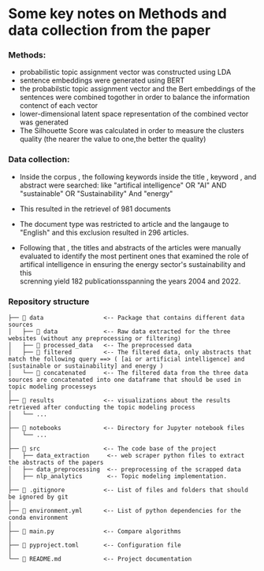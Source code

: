 # Some key notes on Methods and data collection from the paper

### Methods: 

* probabilistic topic assignment vector was constructed using LDA 
* sentence embeddings were generated using BERT
*  the probabilstic topic assignment vector and the Bert embeddings of the sentences were combined togother in 
   order to balance the information contenct of each vector
*  lower-dimensional latent space representation of the combined vector was generated
*  The Silhouette Score was calculated in order to measure the clusters quality (the nearer the value to one,the
   better the quality)
   
   
   
### Data collection: 
*  Inside the corpus , the following keywords inside the title , keyword , and abstract were searched: like 
   "artifical intelligence" OR "AI" AND "sustainable" OR "Sustainability" And "energy"
*  This resulted in the retrievel of 981 documents

*  The document type was restricted to article and the langauge to "English" and this exclusion resulted in 296 
   articles. 

*  Following that , the titles and abstracts of the articles were manually evaluated to identify the most pertinent    ones that examined the role of artifical intelligence in ensuring the energy sector's sustainability and this  
   screnning yield 182 publicationsspanning the years 2004 and 2022. 

 

### Repository structure

``` plain
├── 📁 data                 <-- Package that contains different data sources
│   ├── 📁 data             <-- Raw data extracted for the three websites (without any preprocessing or filtering)
│   ├── 📁 processed_data   <-- The preprocessed data 
│   ├── 📁 filtered         <-- The filtered data, only abstracts that match the following query ==> ( [ai or artificial intelligence] and [sustainable or sustainability] and energy )
│   └── 📁 concatenated     <-- The filtered data from the three data sources are concatenated into one dataframe that should be used in topic modeling processeys
│
├── 📁 results              <-- visualizations about the results retrieved after conducting the topic modeling process
│   └── ...
│
├── 📁 notebooks            <-- Directory for Jupyter notebook files
│   └── ...
│
├── 📁 src                  <-- The code base of the project
│   ├── data_extraction     <-- web scraper python files to extract the abstracts of the papers
│   ├── data_preprocessing  <-- preprocessing of the scrapped data
│   ├── nlp_analytics       <-- Topic modeling implementation. 
│
├── 📃 .gitignore           <-- List of files and folders that should be ignored by git
│
├── 📃 environment.yml      <-- List of python dependencies for the conda environment
│
├── 📃 main.py              <-- Compare algorithms
│
├── 📃 pyproject.toml       <-- Configuration file
│
└── 📃 README.md            <-- Project documentation
```








































